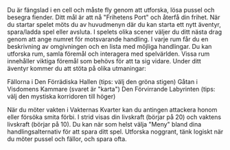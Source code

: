 Du är fängslad i en cell och måste fly genom att utforska, lösa pussel och besegra fiender. Ditt mål är att nå "Frihetens Port" och återfå din frihet.
När du startar spelet möts du av huvudmenyn där du kan starta ett nytt äventyr, spara/ladda spel eller avsluta. I spelets olika scener väljer du ditt nästa drag genom att ange numret för motsvarande handling.
I varje rum får du en beskrivning av omgivningen och en lista med möjliga handlingar. Du kan utforska rum, samla föremål och interagera med spelvärlden. Vissa rum innehåller viktiga föremål som behövs för att ta sig vidare.
Under ditt äventyr kommer du att stöta på olika utmaningar:

Fällorna i Den Förrädiska Hallen (tips: välj den gröna stigen)
Gåtan i Visdomens Kammare (svaret är "karta")
Den Förvirrande Labyrinten (tips: välj den mystiska korridoren till höger)

När du möter vakten i Vakternas Kvarter kan du antingen attackera honom eller försöka smita förbi. I strid visas din livskraft (börjar på 20) och vaktens livskraft (börjar på 10).
Du kan när som helst välja "Meny" bland dina handlingsalternativ för att spara ditt spel. Utforska noggrant, tänk logiskt när du möter pussel och fällor, och spara ofta.
